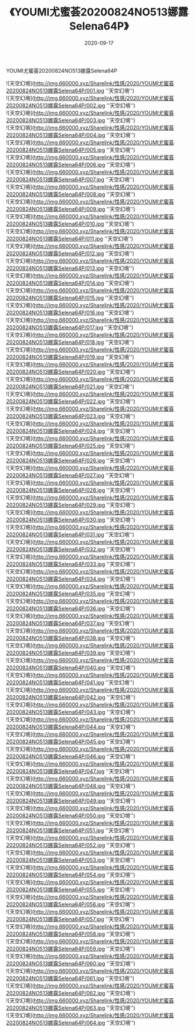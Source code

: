 ﻿---
layout: post
title:  《YOUMI尤蜜荟20200824NO513娜露Selena64P》
date:   2020-09-17
img: http://img.660000.xyz/Sharelink/性感/2020/YOUMI尤蜜荟20200824NO513娜露Selena64P/000.jpg
categories: [美女, 性感, 泳衣]
---

YOUMI尤蜜荟20200824NO513娜露Selena64P



![天空幻境](http://img.660000.xyz/Sharelink/性感/2020/YOUMI尤蜜荟20200824NO513娜露Selena64P/001.jpg ''天空幻境'') <br>
![天空幻境](http://img.660000.xyz/Sharelink/性感/2020/YOUMI尤蜜荟20200824NO513娜露Selena64P/002.jpg ''天空幻境'') <br>
![天空幻境](http://img.660000.xyz/Sharelink/性感/2020/YOUMI尤蜜荟20200824NO513娜露Selena64P/003.jpg ''天空幻境'') <br>
![天空幻境](http://img.660000.xyz/Sharelink/性感/2020/YOUMI尤蜜荟20200824NO513娜露Selena64P/004.jpg ''天空幻境'') <br>
![天空幻境](http://img.660000.xyz/Sharelink/性感/2020/YOUMI尤蜜荟20200824NO513娜露Selena64P/005.jpg ''天空幻境'') <br>
![天空幻境](http://img.660000.xyz/Sharelink/性感/2020/YOUMI尤蜜荟20200824NO513娜露Selena64P/006.jpg ''天空幻境'') <br>
![天空幻境](http://img.660000.xyz/Sharelink/性感/2020/YOUMI尤蜜荟20200824NO513娜露Selena64P/007.jpg ''天空幻境'') <br>
![天空幻境](http://img.660000.xyz/Sharelink/性感/2020/YOUMI尤蜜荟20200824NO513娜露Selena64P/008.jpg ''天空幻境'') <br>
![天空幻境](http://img.660000.xyz/Sharelink/性感/2020/YOUMI尤蜜荟20200824NO513娜露Selena64P/009.jpg ''天空幻境'') <br>
![天空幻境](http://img.660000.xyz/Sharelink/性感/2020/YOUMI尤蜜荟20200824NO513娜露Selena64P/010.jpg ''天空幻境'') <br>
![天空幻境](http://img.660000.xyz/Sharelink/性感/2020/YOUMI尤蜜荟20200824NO513娜露Selena64P/011.jpg ''天空幻境'') <br>
![天空幻境](http://img.660000.xyz/Sharelink/性感/2020/YOUMI尤蜜荟20200824NO513娜露Selena64P/012.jpg ''天空幻境'') <br>
![天空幻境](http://img.660000.xyz/Sharelink/性感/2020/YOUMI尤蜜荟20200824NO513娜露Selena64P/013.jpg ''天空幻境'') <br>
![天空幻境](http://img.660000.xyz/Sharelink/性感/2020/YOUMI尤蜜荟20200824NO513娜露Selena64P/014.jpg ''天空幻境'') <br>
![天空幻境](http://img.660000.xyz/Sharelink/性感/2020/YOUMI尤蜜荟20200824NO513娜露Selena64P/015.jpg ''天空幻境'') <br>
![天空幻境](http://img.660000.xyz/Sharelink/性感/2020/YOUMI尤蜜荟20200824NO513娜露Selena64P/016.jpg ''天空幻境'') <br>
![天空幻境](http://img.660000.xyz/Sharelink/性感/2020/YOUMI尤蜜荟20200824NO513娜露Selena64P/017.jpg ''天空幻境'') <br>
![天空幻境](http://img.660000.xyz/Sharelink/性感/2020/YOUMI尤蜜荟20200824NO513娜露Selena64P/018.jpg ''天空幻境'') <br>
![天空幻境](http://img.660000.xyz/Sharelink/性感/2020/YOUMI尤蜜荟20200824NO513娜露Selena64P/019.jpg ''天空幻境'') <br>
![天空幻境](http://img.660000.xyz/Sharelink/性感/2020/YOUMI尤蜜荟20200824NO513娜露Selena64P/020.jpg ''天空幻境'') <br>
![天空幻境](http://img.660000.xyz/Sharelink/性感/2020/YOUMI尤蜜荟20200824NO513娜露Selena64P/021.jpg ''天空幻境'') <br>
![天空幻境](http://img.660000.xyz/Sharelink/性感/2020/YOUMI尤蜜荟20200824NO513娜露Selena64P/022.jpg ''天空幻境'') <br>
![天空幻境](http://img.660000.xyz/Sharelink/性感/2020/YOUMI尤蜜荟20200824NO513娜露Selena64P/023.jpg ''天空幻境'') <br>
![天空幻境](http://img.660000.xyz/Sharelink/性感/2020/YOUMI尤蜜荟20200824NO513娜露Selena64P/024.jpg ''天空幻境'') <br>
![天空幻境](http://img.660000.xyz/Sharelink/性感/2020/YOUMI尤蜜荟20200824NO513娜露Selena64P/025.jpg ''天空幻境'') <br>
![天空幻境](http://img.660000.xyz/Sharelink/性感/2020/YOUMI尤蜜荟20200824NO513娜露Selena64P/026.jpg ''天空幻境'') <br>
![天空幻境](http://img.660000.xyz/Sharelink/性感/2020/YOUMI尤蜜荟20200824NO513娜露Selena64P/027.jpg ''天空幻境'') <br>
![天空幻境](http://img.660000.xyz/Sharelink/性感/2020/YOUMI尤蜜荟20200824NO513娜露Selena64P/028.jpg ''天空幻境'') <br>
![天空幻境](http://img.660000.xyz/Sharelink/性感/2020/YOUMI尤蜜荟20200824NO513娜露Selena64P/029.jpg ''天空幻境'') <br>
![天空幻境](http://img.660000.xyz/Sharelink/性感/2020/YOUMI尤蜜荟20200824NO513娜露Selena64P/030.jpg ''天空幻境'') <br>
![天空幻境](http://img.660000.xyz/Sharelink/性感/2020/YOUMI尤蜜荟20200824NO513娜露Selena64P/031.jpg ''天空幻境'') <br>
![天空幻境](http://img.660000.xyz/Sharelink/性感/2020/YOUMI尤蜜荟20200824NO513娜露Selena64P/032.jpg ''天空幻境'') <br>
![天空幻境](http://img.660000.xyz/Sharelink/性感/2020/YOUMI尤蜜荟20200824NO513娜露Selena64P/033.jpg ''天空幻境'') <br>
![天空幻境](http://img.660000.xyz/Sharelink/性感/2020/YOUMI尤蜜荟20200824NO513娜露Selena64P/034.jpg ''天空幻境'') <br>
![天空幻境](http://img.660000.xyz/Sharelink/性感/2020/YOUMI尤蜜荟20200824NO513娜露Selena64P/035.jpg ''天空幻境'') <br>
![天空幻境](http://img.660000.xyz/Sharelink/性感/2020/YOUMI尤蜜荟20200824NO513娜露Selena64P/036.jpg ''天空幻境'') <br>
![天空幻境](http://img.660000.xyz/Sharelink/性感/2020/YOUMI尤蜜荟20200824NO513娜露Selena64P/037.jpg ''天空幻境'') <br>
![天空幻境](http://img.660000.xyz/Sharelink/性感/2020/YOUMI尤蜜荟20200824NO513娜露Selena64P/038.jpg ''天空幻境'') <br>
![天空幻境](http://img.660000.xyz/Sharelink/性感/2020/YOUMI尤蜜荟20200824NO513娜露Selena64P/039.jpg ''天空幻境'') <br>
![天空幻境](http://img.660000.xyz/Sharelink/性感/2020/YOUMI尤蜜荟20200824NO513娜露Selena64P/040.jpg ''天空幻境'') <br>
![天空幻境](http://img.660000.xyz/Sharelink/性感/2020/YOUMI尤蜜荟20200824NO513娜露Selena64P/041.jpg ''天空幻境'') <br>
![天空幻境](http://img.660000.xyz/Sharelink/性感/2020/YOUMI尤蜜荟20200824NO513娜露Selena64P/042.jpg ''天空幻境'') <br>
![天空幻境](http://img.660000.xyz/Sharelink/性感/2020/YOUMI尤蜜荟20200824NO513娜露Selena64P/043.jpg ''天空幻境'') <br>
![天空幻境](http://img.660000.xyz/Sharelink/性感/2020/YOUMI尤蜜荟20200824NO513娜露Selena64P/044.jpg ''天空幻境'') <br>
![天空幻境](http://img.660000.xyz/Sharelink/性感/2020/YOUMI尤蜜荟20200824NO513娜露Selena64P/045.jpg ''天空幻境'') <br>
![天空幻境](http://img.660000.xyz/Sharelink/性感/2020/YOUMI尤蜜荟20200824NO513娜露Selena64P/046.jpg ''天空幻境'') <br>
![天空幻境](http://img.660000.xyz/Sharelink/性感/2020/YOUMI尤蜜荟20200824NO513娜露Selena64P/047.jpg ''天空幻境'') <br>
![天空幻境](http://img.660000.xyz/Sharelink/性感/2020/YOUMI尤蜜荟20200824NO513娜露Selena64P/048.jpg ''天空幻境'') <br>
![天空幻境](http://img.660000.xyz/Sharelink/性感/2020/YOUMI尤蜜荟20200824NO513娜露Selena64P/049.jpg ''天空幻境'') <br>
![天空幻境](http://img.660000.xyz/Sharelink/性感/2020/YOUMI尤蜜荟20200824NO513娜露Selena64P/050.jpg ''天空幻境'') <br>
![天空幻境](http://img.660000.xyz/Sharelink/性感/2020/YOUMI尤蜜荟20200824NO513娜露Selena64P/051.jpg ''天空幻境'') <br>
![天空幻境](http://img.660000.xyz/Sharelink/性感/2020/YOUMI尤蜜荟20200824NO513娜露Selena64P/052.jpg ''天空幻境'') <br>
![天空幻境](http://img.660000.xyz/Sharelink/性感/2020/YOUMI尤蜜荟20200824NO513娜露Selena64P/053.jpg ''天空幻境'') <br>
![天空幻境](http://img.660000.xyz/Sharelink/性感/2020/YOUMI尤蜜荟20200824NO513娜露Selena64P/054.jpg ''天空幻境'') <br>
![天空幻境](http://img.660000.xyz/Sharelink/性感/2020/YOUMI尤蜜荟20200824NO513娜露Selena64P/055.jpg ''天空幻境'') <br>
![天空幻境](http://img.660000.xyz/Sharelink/性感/2020/YOUMI尤蜜荟20200824NO513娜露Selena64P/056.jpg ''天空幻境'') <br>
![天空幻境](http://img.660000.xyz/Sharelink/性感/2020/YOUMI尤蜜荟20200824NO513娜露Selena64P/057.jpg ''天空幻境'') <br>
![天空幻境](http://img.660000.xyz/Sharelink/性感/2020/YOUMI尤蜜荟20200824NO513娜露Selena64P/058.jpg ''天空幻境'') <br>
![天空幻境](http://img.660000.xyz/Sharelink/性感/2020/YOUMI尤蜜荟20200824NO513娜露Selena64P/059.jpg ''天空幻境'') <br>
![天空幻境](http://img.660000.xyz/Sharelink/性感/2020/YOUMI尤蜜荟20200824NO513娜露Selena64P/060.jpg ''天空幻境'') <br>
![天空幻境](http://img.660000.xyz/Sharelink/性感/2020/YOUMI尤蜜荟20200824NO513娜露Selena64P/061.jpg ''天空幻境'') <br>
![天空幻境](http://img.660000.xyz/Sharelink/性感/2020/YOUMI尤蜜荟20200824NO513娜露Selena64P/062.jpg ''天空幻境'') <br>
![天空幻境](http://img.660000.xyz/Sharelink/性感/2020/YOUMI尤蜜荟20200824NO513娜露Selena64P/063.jpg ''天空幻境'') <br>
![天空幻境](http://img.660000.xyz/Sharelink/性感/2020/YOUMI尤蜜荟20200824NO513娜露Selena64P/064.jpg ''天空幻境'') <br>
